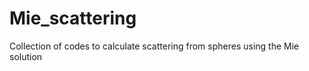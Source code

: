 Mie_scattering
==============

Collection of codes to calculate scattering from spheres using the Mie solution